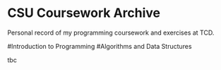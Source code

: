 # CSU Coursework Archive

Personal record of my programming coursework and exercises at TCD.

#Introduction to Programming
#Algorithms and Data Structures

tbc
